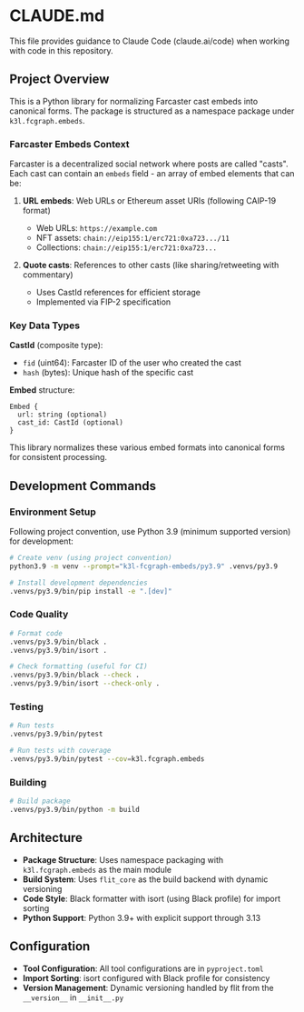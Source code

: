 # CLAUDE.md

This file provides guidance to Claude Code (claude.ai/code) when working with code in this repository.

## Project Overview

This is a Python library for normalizing Farcaster cast embeds into canonical forms. The package is structured as a namespace package under `k3l.fcgraph.embeds`.

### Farcaster Embeds Context

Farcaster is a decentralized social network where posts are called "casts". Each cast can contain an `embeds` field - an array of embed elements that can be:

1. **URL embeds**: Web URLs or Ethereum asset URIs (following CAIP-19 format)
   - Web URLs: `https://example.com`
   - NFT assets: `chain://eip155:1/erc721:0xa723.../11`
   - Collections: `chain://eip155:1/erc721:0xa723...`

2. **Quote casts**: References to other casts (like sharing/retweeting with commentary)
   - Uses CastId references for efficient storage
   - Implemented via FIP-2 specification

### Key Data Types

**CastId** (composite type):
- `fid` (uint64): Farcaster ID of the user who created the cast
- `hash` (bytes): Unique hash of the specific cast

**Embed** structure:
```
Embed {
  url: string (optional)
  cast_id: CastId (optional)
}
```

This library normalizes these various embed formats into canonical forms for consistent processing.

## Development Commands

### Environment Setup
Following project convention, use Python 3.9 (minimum supported version) for development:
```bash
# Create venv (using project convention)
python3.9 -m venv --prompt="k3l-fcgraph-embeds/py3.9" .venvs/py3.9

# Install development dependencies
.venvs/py3.9/bin/pip install -e ".[dev]"
```

### Code Quality
```bash
# Format code
.venvs/py3.9/bin/black .
.venvs/py3.9/bin/isort .

# Check formatting (useful for CI)
.venvs/py3.9/bin/black --check .
.venvs/py3.9/bin/isort --check-only .
```

### Testing
```bash
# Run tests
.venvs/py3.9/bin/pytest

# Run tests with coverage
.venvs/py3.9/bin/pytest --cov=k3l.fcgraph.embeds
```

### Building
```bash
# Build package
.venvs/py3.9/bin/python -m build
```

## Architecture

- **Package Structure**: Uses namespace packaging with `k3l.fcgraph.embeds` as the main module
- **Build System**: Uses `flit_core` as the build backend with dynamic versioning
- **Code Style**: Black formatter with isort (using Black profile) for import sorting
- **Python Support**: Python 3.9+ with explicit support through 3.13

## Configuration

- **Tool Configuration**: All tool configurations are in `pyproject.toml`
- **Import Sorting**: isort configured with Black profile for consistency
- **Version Management**: Dynamic versioning handled by flit from the `__version__` in `__init__.py`